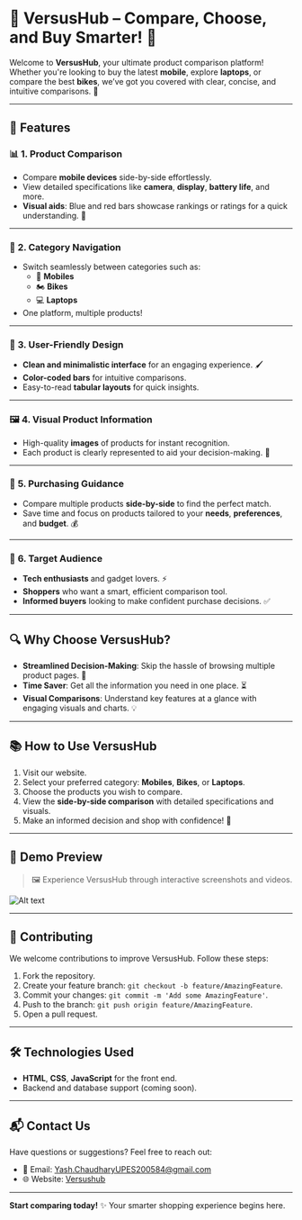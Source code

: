 # 🌟 **VersusHub** – Compare, Choose, and Buy Smarter! 🌟

Welcome to **VersusHub**, your ultimate product comparison platform! Whether you're looking to buy the latest **mobile**, explore **laptops**, or compare the best **bikes**, we’ve got you covered with clear, concise, and intuitive comparisons. 🚀

---

## 🚀 **Features**

### 📊 **1. Product Comparison**
- Compare **mobile devices** side-by-side effortlessly.
- View detailed specifications like **camera**, **display**, **battery life**, and more.
- **Visual aids**: Blue and red bars showcase rankings or ratings for a quick understanding. 🎯

---

### 📂 **2. Category Navigation**
- Switch seamlessly between categories such as:
  - 📱 **Mobiles**
  - 🏍️ **Bikes**
  - 💻 **Laptops**
- One platform, multiple products!

---

### 🎨 **3. User-Friendly Design**
- **Clean and minimalistic interface** for an engaging experience. 🖌️
- **Color-coded bars** for intuitive comparisons.
- Easy-to-read **tabular layouts** for quick insights.

---

### 🖼️ **4. Visual Product Information**
- High-quality **images** of products for instant recognition.
- Each product is clearly represented to aid your decision-making. 📸

---

### 🛒 **5. Purchasing Guidance**
- Compare multiple products **side-by-side** to find the perfect match.
- Save time and focus on products tailored to your **needs**, **preferences**, and **budget**. 💰

---

### 🎯 **6. Target Audience**
- **Tech enthusiasts** and gadget lovers. ⚡
- **Shoppers** who want a smart, efficient comparison tool.
- **Informed buyers** looking to make confident purchase decisions. ✅

---

## 🔍 **Why Choose VersusHub?**
- **Streamlined Decision-Making**: Skip the hassle of browsing multiple product pages. 🎉
- **Time Saver**: Get all the information you need in one place. ⏳
- **Visual Comparisons**: Understand key features at a glance with engaging visuals and charts. 💡

---

## 📚 **How to Use VersusHub**
1. Visit our website.
2. Select your preferred category: **Mobiles**, **Bikes**, or **Laptops**.
3. Choose the products you wish to compare.
4. View the **side-by-side comparison** with detailed specifications and visuals.
5. Make an informed decision and shop with confidence! 🛒

---

## 🌟 **Demo Preview**
> 🖼️ Experience VersusHub through interactive screenshots and videos.

![Alt text](https://i.postimg.cc/Vk6X7KNY/IMG1.png)

---

## 👥 **Contributing**
We welcome contributions to improve VersusHub. Follow these steps:
1. Fork the repository.
2. Create your feature branch: `git checkout -b feature/AmazingFeature`.
3. Commit your changes: `git commit -m 'Add some AmazingFeature'`.
4. Push to the branch: `git push origin feature/AmazingFeature`.
5. Open a pull request.

---

## 🛠️ **Technologies Used**
- **HTML**, **CSS**, **JavaScript** for the front end.
- Backend and database support (coming soon).

---

## 📬 **Contact Us**
Have questions or suggestions? Feel free to reach out:
- 📧 Email: Yash.ChaudharyUPES200584@gmail.com
- 🌐 Website: [Versushub](https://versushubs.surge.sh)

---

**Start comparing today!** ✨ Your smarter shopping experience begins here. 